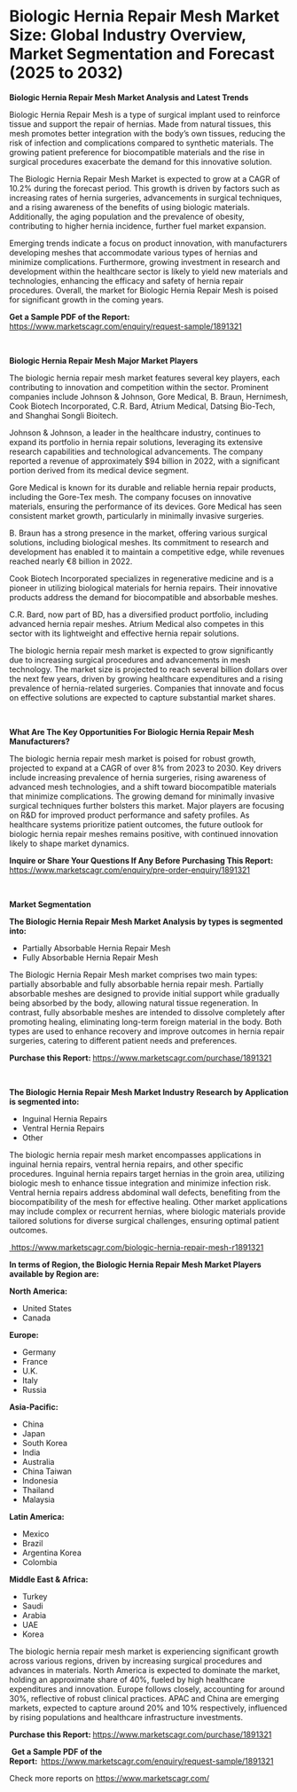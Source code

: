<p><h1>Biologic Hernia Repair Mesh Market Size: Global Industry Overview, Market Segmentation and Forecast (2025 to 2032)</h1></p><p><strong>Biologic Hernia Repair Mesh Market Analysis and Latest Trends</strong></p>
<p><p>Biologic Hernia Repair Mesh is a type of surgical implant used to reinforce tissue and support the repair of hernias. Made from natural tissues, this mesh promotes better integration with the body’s own tissues, reducing the risk of infection and complications compared to synthetic materials. The growing patient preference for biocompatible materials and the rise in surgical procedures exacerbate the demand for this innovative solution.</p><p>The Biologic Hernia Repair Mesh Market is expected to grow at a CAGR of 10.2% during the forecast period. This growth is driven by factors such as increasing rates of hernia surgeries, advancements in surgical techniques, and a rising awareness of the benefits of using biologic materials. Additionally, the aging population and the prevalence of obesity, contributing to higher hernia incidence, further fuel market expansion. </p><p>Emerging trends indicate a focus on product innovation, with manufacturers developing meshes that accommodate various types of hernias and minimize complications. Furthermore, growing investment in research and development within the healthcare sector is likely to yield new materials and technologies, enhancing the efficacy and safety of hernia repair procedures. Overall, the market for Biologic Hernia Repair Mesh is poised for significant growth in the coming years.</p></p>
<p><strong>Get a Sample PDF of the Report:&nbsp;</strong> <a href="https://www.marketscagr.com/enquiry/request-sample/1891321?utm_campaign=3166&utm_medium=2&utm_source=Github&utm_content=ia&utm_term=28032025&utm_id=biologic-hernia-repair-mesh">https://www.marketscagr.com/enquiry/request-sample/1891321</a></p>
<p>&nbsp;</p>
<p><strong>Biologic Hernia Repair Mesh Major Market Players</strong></p>
<p><p>The biologic hernia repair mesh market features several key players, each contributing to innovation and competition within the sector. Prominent companies include Johnson & Johnson, Gore Medical, B. Braun, Hernimesh, Cook Biotech Incorporated, C.R. Bard, Atrium Medical, Datsing Bio-Tech, and Shanghai Songli Bioitech.</p><p>Johnson & Johnson, a leader in the healthcare industry, continues to expand its portfolio in hernia repair solutions, leveraging its extensive research capabilities and technological advancements. The company reported a revenue of approximately $94 billion in 2022, with a significant portion derived from its medical device segment.</p><p>Gore Medical is known for its durable and reliable hernia repair products, including the Gore-Tex mesh. The company focuses on innovative materials, ensuring the performance of its devices. Gore Medical has seen consistent market growth, particularly in minimally invasive surgeries.</p><p>B. Braun has a strong presence in the market, offering various surgical solutions, including biological meshes. Its commitment to research and development has enabled it to maintain a competitive edge, while revenues reached nearly €8 billion in 2022.</p><p>Cook Biotech Incorporated specializes in regenerative medicine and is a pioneer in utilizing biological materials for hernia repairs. Their innovative products address the demand for biocompatible and absorbable meshes.</p><p>C.R. Bard, now part of BD, has a diversified product portfolio, including advanced hernia repair meshes. Atrium Medical also competes in this sector with its lightweight and effective hernia repair solutions.</p><p>The biologic hernia repair mesh market is expected to grow significantly due to increasing surgical procedures and advancements in mesh technology. The market size is projected to reach several billion dollars over the next few years, driven by growing healthcare expenditures and a rising prevalence of hernia-related surgeries. Companies that innovate and focus on effective solutions are expected to capture substantial market shares.</p></p>
<p>&nbsp;</p>
<p><strong>What Are The Key Opportunities For Biologic Hernia Repair Mesh Manufacturers?</strong></p>
<p><p>The biologic hernia repair mesh market is poised for robust growth, projected to expand at a CAGR of over 8% from 2023 to 2030. Key drivers include increasing prevalence of hernia surgeries, rising awareness of advanced mesh technologies, and a shift toward biocompatible materials that minimize complications. The growing demand for minimally invasive surgical techniques further bolsters this market. Major players are focusing on R&D for improved product performance and safety profiles. As healthcare systems prioritize patient outcomes, the future outlook for biologic hernia repair meshes remains positive, with continued innovation likely to shape market dynamics.</p></p>
<p><strong>Inquire or Share Your Questions If Any Before Purchasing This Report:</strong> <a href="https://www.marketscagr.com/enquiry/pre-order-enquiry/1891321?utm_campaign=3166&utm_medium=2&utm_source=Github&utm_content=ia&utm_term=28032025&utm_id=biologic-hernia-repair-mesh">https://www.marketscagr.com/enquiry/pre-order-enquiry/1891321</a></p>
<p>&nbsp;</p>
<p><strong>Market Segmentation</strong></p>
<p><strong>The Biologic Hernia Repair Mesh Market Analysis by types is segmented into:</strong></p>
<p><ul><li>Partially Absorbable Hernia Repair Mesh</li><li>Fully Absorbable Hernia Repair Mesh</li></ul></p>
<p><p>The Biologic Hernia Repair Mesh market comprises two main types: partially absorbable and fully absorbable hernia repair mesh. Partially absorbable meshes are designed to provide initial support while gradually being absorbed by the body, allowing natural tissue regeneration. In contrast, fully absorbable meshes are intended to dissolve completely after promoting healing, eliminating long-term foreign material in the body. Both types are used to enhance recovery and improve outcomes in hernia repair surgeries, catering to different patient needs and preferences.</p></p>
<p><strong>Purchase this Report:&nbsp;</strong><a href="https://www.marketscagr.com/purchase/1891321?utm_campaign=3166&utm_medium=2&utm_source=Github&utm_content=ia&utm_term=28032025&utm_id=biologic-hernia-repair-mesh">https://www.marketscagr.com/purchase/1891321</a></p>
<p>&nbsp;</p>
<p><strong>The Biologic Hernia Repair Mesh Market Industry Research by Application is segmented into:</strong></p>
<p><ul><li>Inguinal Hernia Repairs</li><li>Ventral Hernia Repairs</li><li>Other</li></ul></p>
<p><p>The biologic hernia repair mesh market encompasses applications in inguinal hernia repairs, ventral hernia repairs, and other specific procedures. Inguinal hernia repairs target hernias in the groin area, utilizing biologic mesh to enhance tissue integration and minimize infection risk. Ventral hernia repairs address abdominal wall defects, benefiting from the biocompatibility of the mesh for effective healing. Other market applications may include complex or recurrent hernias, where biologic materials provide tailored solutions for diverse surgical challenges, ensuring optimal patient outcomes. </p></p>
<p><a href="https://www.marketscagr.com/biologic-hernia-repair-mesh-r1891321?utm_campaign=3166&utm_medium=2&utm_source=Github&utm_content=ia&utm_term=28032025&utm_id=biologic-hernia-repair-mesh">&nbsp;https://www.marketscagr.com/biologic-hernia-repair-mesh-r1891321</a></p>
<p><strong>In terms of Region, the Biologic Hernia Repair Mesh Market Players available by Region are:</strong></p>
<p>
    <p> <strong> North America: </strong>
        <ul>
            <li>United States</li>
            <li>Canada</li>
        </ul>
        </p> 
    <p> <strong> Europe: </strong>
        <ul>
            <li>Germany</li>
            <li>France</li>
            <li>U.K.</li>
            <li>Italy</li>
            <li>Russia</li>
        </ul>
        </p> 
    <p> <strong> Asia-Pacific: </strong>
        <ul>
            <li>China</li>
            <li>Japan</li>
            <li>South Korea</li>
            <li>India</li>
            <li>Australia</li>
            <li>China Taiwan</li>
            <li>Indonesia</li>
            <li>Thailand</li>
            <li>Malaysia</li>
        </ul>
        </p> 
    <p> <strong> Latin America: </strong>
        <ul>
            <li>Mexico</li>
            <li>Brazil</li>
            <li>Argentina Korea</li>
            <li>Colombia</li>
        </ul>
        </p> 
    <p> <strong> Middle East & Africa: </strong>
        <ul>
            <li>Turkey</li>
            <li>Saudi</li>
            <li>Arabia</li>
            <li>UAE</li>
            <li>Korea</li>
        </ul>
    </p>
    </p>
<p><p>The biologic hernia repair mesh market is experiencing significant growth across various regions, driven by increasing surgical procedures and advances in materials. North America is expected to dominate the market, holding an approximate share of 40%, fueled by high healthcare expenditures and innovation. Europe follows closely, accounting for around 30%, reflective of robust clinical practices. APAC and China are emerging markets, expected to capture around 20% and 10% respectively, influenced by rising populations and healthcare infrastructure investments.</p></p>
<p><strong>Purchase this Report: </strong><a href="https://www.marketscagr.com/purchase/1891321?utm_campaign=3166&utm_medium=2&utm_source=Github&utm_content=ia&utm_term=28032025&utm_id=biologic-hernia-repair-mesh">https://www.marketscagr.com/purchase/1891321</a></p>
<p>&nbsp;<strong>Get a Sample PDF of the Report:&nbsp;&nbsp;</strong><a href="https://www.marketscagr.com/enquiry/request-sample/1891321?utm_campaign=3166&utm_medium=2&utm_source=Github&utm_content=ia&utm_term=28032025&utm_id=biologic-hernia-repair-mesh">https://www.marketscagr.com/enquiry/request-sample/1891321</a></p>
<p><strong></strong></p>
<p>Check more reports on <a href="https://www.marketscagr.com/?utm_campaign=3166&utm_medium=2&utm_source=Github&utm_content=ia&utm_term=28032025&utm_id=biologic-hernia-repair-mesh">https://www.marketscagr.com/</a></p>